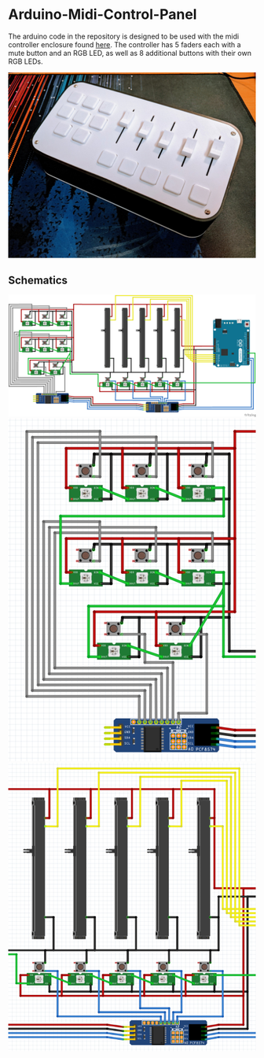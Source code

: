 # Arduino-Midi-Control-Panel

The arduino code in the repository is designed to be used with the midi controller enclosure found [here](https://www.thingiverse.com/thing:5269219). The controller has 5 faders each with a mute button and an RGB LED, as well as 8 additional buttons with their own RGB LEDs. 

![midi control panel image](README\midi-control-panel.jpg)

## Schematics
![Full schematic 1](README\Schematic1.png)
![Left schematic 2](README\Schematic2.png)
![Right schematic 3](README\Schematic3.png)